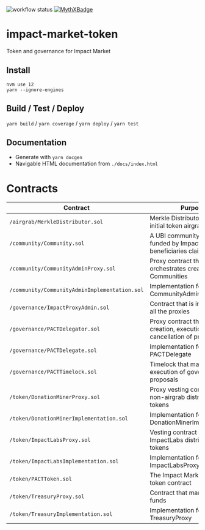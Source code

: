 ![workflow status](https://github.com/keyko-io/impact-market-token/workflows/Build/badge.svg)
[![MythXBadge](https://badgen.net/https/api.mythx.io/v1/projects/0b74321a-7ca9-4979-a4d1-ab7211fcc1c3/badge/data?cache=300&icon=https://raw.githubusercontent.com/ConsenSys/mythx-github-badge/main/logo_white.svg)](https://docs.mythx.io/dashboard/github-badges)
# impact-market-token
Token and governance for Impact Market
## Install
```
nvm use 12
yarn --ignore-engines
``` 
## Build / Test / Deploy
`yarn build` / `yarn coverage` / `yarn deploy` / `yarn test`
## Documentation
* Generate with `yarn docgen`
* Navigable HTML documentation from `./docs/index.html`

# Contracts

| Contract                                      | Purpose                                                                       | Address
|---------------------------------------------- |-------------------------------------------------------------------------------| ------------------------------------- |
| `/airgrab/MerkleDistributor.sol`              | Merkle Distributor for the initial token airgrab                              | 0xd2b20e06C19e7b7E7E385b0F1386Cdde8C6dCd2B |
| `/community/Community.sol`                    | A UBI community that is funded by Impact Labs which beneficiaries claim from  | 0x147b405e234F6E054876065629E34E4430E80aac |
| `/community/CommunityAdminProxy.sol`          | Proxy contract that orchestrates creation of new Communities                  | 0xd61c407c3A00dFD8C355973f7a14c55ebaFDf6F9 |
| `/community/CommunityAdminImplementation.sol` | Implementation for the CommunityAdminProxy                                    | 0x7cA00e933C067C0Cf519D6043FCFFa82e8d4718F |
| `/governance/ImpactProxyAdmin.sol`            | Contract that is in charge of all the proxies                                 | 0xFC641CE792c242EACcD545B7bee2028f187f61EC |
| `/governance/PACTDelegator.sol`               | Proxy contract that manages creation, execution, cancellation of proposals    | 0x8f8BB984e652Cb8D0aa7C9D6712Ec2020EB1BAb4 |
| `/governance/PACTDelegate.sol`                | Implementation for the PACTDelegate                                           | 0xAeEd98C1c5C268C3E23672166Ea0Bde908C90624 |
| `/governance/PACTTimelock.sol`                | Timelock that marshalls the execution of governance proposals                 | 0xca3171A5FCda4D840Aa375E907b7A1162aDA9379 |
| `/token/DonationMinerProxy.sol`               | Proxy vesting contract for non-airgrab distribution of tokens                 | 0x1C51657af2ceBA3D5492bA0c5A17E562F7ba6593 |
| `/token/DonationMinerImplementation.sol`      | Implementation for DonationMinerImplementation                                | 0x140a654F9BF6Fe736F6e69Ae81377606c43214dF |
| `/token/ImpactLabsProxy.sol`                  | Vesting contract for ImpactLabs distribution of tokens                        | 0x767DA1d208DDA5bc517dcd4ba2A83591D68A5535 |
| `/token/ImpactLabsImplementation.sol`         | Implementation for ImpactLabsProxy                                            | 0x194f6811Ac5F2FaC8c02eAfBd70567c8597C1B69 |
| `/token/PACTToken.sol`                        | The Impact Markets cERC-20 token contract                                     | 0x46c9757C5497c5B1f2eb73aE79b6B67D119B0B58 |
| `/token/TreasuryProxy.sol`                    | Contract that manages the funds                                               | 0xa302dd52a4a85e6778E6A64A0E5EB0e8C76463d6 |
| `/token/TreasuryImplementation.sol`           | Implementation for TreasuryProxy                                              | 0x5095C3DC6d89151f79433D84e596fD75EEFa10BB |
